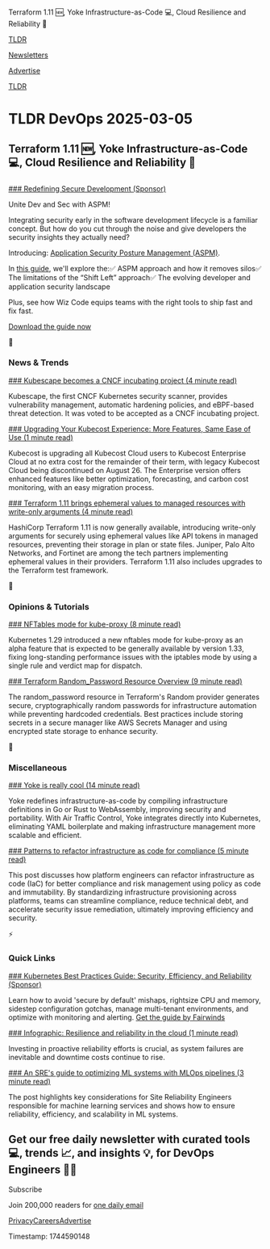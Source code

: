 Terraform 1.11 🆕, Yoke Infrastructure-as-Code 💻, Cloud Resilience and Reliability 💪

[TLDR](/)

[Newsletters](/newsletters)

[Advertise](https://advertise.tldr.tech/)

[TLDR](/)

# TLDR DevOps 2025-03-05

## Terraform 1.11 🆕, Yoke Infrastructure-as-Code 💻, Cloud Resilience and Reliability 💪

### 

[### Redefining Secure Development (Sponsor)](https://www.wiz.io/lp/redefining-secure-development-dev-sec-aspm?utm_source=tldr-devops&amp;utm_medium=paid-email&amp;utm_campaign=FY26Q1_INB_FORM_Redefinining-Secure-Development&amp;sfcid=701Py00000K8n4sIAB&amp;utm_term=FY26Q1-tldr-devops-nl&amp;utm_content=DevSecASPM)

Unite Dev and Sec with ASPM!

Integrating security early in the software development lifecycle is a familiar concept. But how do you cut through the noise and give developers the security insights they actually need?

Introducing: [Application Security Posture Management (ASPM)](https://www.wiz.io/lp/redefining-secure-development-dev-sec-aspm?utm_source=tldr-devops&utm_medium=paid-email&utm_campaign=FY26Q1_INB_FORM_Redefinining-Secure-Development&sfcid=701Py00000K8n4sIAB&utm_term=FY26Q1-tldr-devops-nl&utm_content=DevSecASPM).

In [this guide](https://www.wiz.io/lp/redefining-secure-development-dev-sec-aspm?utm_source=tldr-devops&utm_medium=paid-email&utm_campaign=FY26Q1_INB_FORM_Redefinining-Secure-Development&sfcid=701Py00000K8n4sIAB&utm_term=FY26Q1-tldr-devops-nl&utm_content=DevSecASPM), we'll explore the:✅ ASPM approach and how it removes silos✅ The limitations of the “Shift Left” approach✅ The evolving developer and application security landscape

Plus, see how Wiz Code equips teams with the right tools to ship fast and fix fast.

[Download the guide now](https://www.wiz.io/lp/redefining-secure-development-dev-sec-aspm?utm_source=tldr-devops&utm_medium=paid-email&utm_campaign=FY26Q1_INB_FORM_Redefinining-Secure-Development&sfcid=701Py00000K8n4sIAB&utm_term=FY26Q1-tldr-devops-nl&utm_content=DevSecASPM)

📱

### News & Trends

[### Kubescape becomes a CNCF incubating project (4 minute read)](https://www.cncf.io/blog/2025/02/26/kubescape-becomes-a-cncf-incubating-project/?utm_source=tldrdevops)

Kubescape, the first CNCF Kubernetes security scanner, provides vulnerability management, automatic hardening policies, and eBPF-based threat detection. It was voted to be accepted as a CNCF incubating project.

[### Upgrading Your Kubecost Experience: More Features, Same Ease of Use (1 minute read)](https://blog.kubecost.com/blog/upgrading-kubecost-cloud/?utm_source=tldrdevops)

Kubecost is upgrading all Kubecost Cloud users to Kubecost Enterprise Cloud at no extra cost for the remainder of their term, with legacy Kubecost Cloud being discontinued on August 26. The Enterprise version offers enhanced features like better optimization, forecasting, and carbon cost monitoring, with an easy migration process.

[### Terraform 1.11 brings ephemeral values to managed resources with write-only arguments (4 minute read)](https://www.hashicorp.com/blog/terraform-1-11-ephemeral-values-managed-resources-write-only-arguments?utm_source=tldrdevops)

HashiCorp Terraform 1.11 is now generally available, introducing write-only arguments for securely using ephemeral values like API tokens in managed resources, preventing their storage in plan or state files. Juniper, Palo Alto Networks, and Fortinet are among the tech partners implementing ephemeral values in their providers. Terraform 1.11 also includes upgrades to the Terraform test framework.

🚀

### Opinions & Tutorials

[### NFTables mode for kube-proxy (8 minute read)](https://kubernetes.io/blog/2025/02/28/nftables-kube-proxy/?utm_source=tldrdevops)

Kubernetes 1.29 introduced a new nftables mode for kube-proxy as an alpha feature that is expected to be generally available by version 1.33, fixing long-standing performance issues with the iptables mode by using a single rule and verdict map for dispatch.

[### Terraform Random\_Password Resource Overview (9 minute read)](https://spacelift.io/blog/terraform-random-password?utm_source=tldrdevops)

The random\_password resource in Terraform's Random provider generates secure, cryptographically random passwords for infrastructure automation while preventing hardcoded credentials. Best practices include storing secrets in a secure manager like AWS Secrets Manager and using encrypted state storage to enhance security.

🎁

### Miscellaneous

[### Yoke is really cool (14 minute read)](https://xeiaso.net/blog/2025/yoke-k8s/?utm_source=tldrdevops)

Yoke redefines infrastructure-as-code by compiling infrastructure definitions in Go or Rust to WebAssembly, improving security and portability. With Air Traffic Control, Yoke integrates directly into Kubernetes, eliminating YAML boilerplate and making infrastructure management more scalable and efficient.

[### Patterns to refactor infrastructure as code for compliance (5 minute read)](https://www.hashicorp.com/en/blog/patterns-to-refactor-infrastructure-as-code-for-compliance?utm_source=tldrdevops)

This post discusses how platform engineers can refactor infrastructure as code (IaC) for better compliance and risk management using policy as code and immutability. By standardizing infrastructure provisioning across platforms, teams can streamline compliance, reduce technical debt, and accelerate security issue remediation, ultimately improving efficiency and security.

⚡️

### Quick Links

[### Kubernetes Best Practices Guide: Security, Efficiency, and Reliability (Sponsor)](https://www.fairwinds.com/kubernetes-best-practices-comprehensive-white-paper?utm_campaign=tldr+devops+3+25&amp;utm_source=newsletters&amp;utm_medium=referral)

Learn how to avoid 'secure by default' mishaps, rightsize CPU and memory, sidestep configuration gotchas, manage multi-tenant environments, and optimize with monitoring and alerting. [Get the guide by Fairwinds](https://www.fairwinds.com/kubernetes-best-practices-comprehensive-white-paper)

[### Infographic: Resilience and reliability in the cloud (1 minute read)](https://www.gremlin.com/blog/infographic-resilience-and-reliability-in-the-cloud?utm_source=tldrdevops)

Investing in proactive reliability efforts is crucial, as system failures are inevitable and downtime costs continue to rise.

[### An SRE's guide to optimizing ML systems with MLOps pipelines (3 minute read)](https://cloud.google.com/blog/products/devops-sre/applying-sre-principles-to-your-mlops-pipelines/?utm_source=tldrdevops)

The post highlights key considerations for Site Reliability Engineers responsible for machine learning services and shows how to ensure reliability, efficiency, and scalability in ML systems.

## Get our free daily newsletter with curated tools 💻, trends 📈, and insights 💡, for DevOps Engineers 👨‍💻

Subscribe

Join 200,000 readers for [one daily email](/api/latest/devops)

[Privacy](/privacy)[Careers](https://jobs.ashbyhq.com/tldr.tech)[Advertise](/devops/advertise)

Timestamp: 1744590148